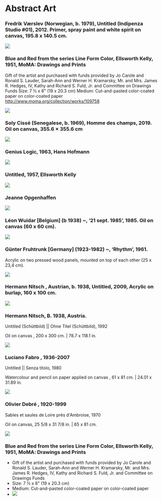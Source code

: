 # Abstract Art


### Fredrik Værslev (Norwegian, b. 1979), Untitled (Indipenza Studio #01), 2012. Primer, spray paint and white spirit on canvas, 195.8 x 140.5 cm.
<img src="https://64.media.tumblr.com/42116a2c147436c0ba482762139eea44/540080a2e296d6b8-06/s2048x3072/0eb122005113acecc43fd583d3649e56bf570c7d.jpg">

### Blue and Red from the series Line Form Color, Ellsworth Kelly, 1951, MoMA: Drawings and Prints
Gift of the artist and purchased with funds provided by Jo Carole and Ronald S. Lauder, Sarah-Ann and Werner H. Kramarsky, Mr. and Mrs. James R. Hedges, IV, Kathy and Richard S. Fuld, Jr. and Committee on Drawings Funds
Size: 7 ½ x 8" (19 x 20.3 cm)
Medium: Cut-and-pasted color-coated paper on color-coated paper
http://www.moma.org/collection/works/109758

<img src="https://64.media.tumblr.com/b032b975ab7630972ad3fbbd61d4d886/f0f10259a10bfa7c-26/s640x960/8bb3b4479780c60554b0a37fdd23e9debbae2149.jpg">

### Soly Cissé (Senegalese, b. 1969), Homme des champs, 2019. Oil on canvas, 355.6 × 355.6 cm
<img src="https://64.media.tumblr.com/106ac9e7eb65fe08ea87153a16125542/776aa6870bc421a6-68/s2048x3072/7b25a8107f2b52e71605fbaa580b960e8af00eeb.jpg">

### Genius Logic, 1963, Hans Hofmann
<img src="https://64.media.tumblr.com/c7784a4376d14c82bbfaae107dd3f683/1d2101835454fe90-b3/s400x600/4b7489399add4dfad1a98cce3e3eb0458d542c0d.jpg">

### Untitled, 1957, Ellsworth Kelly
<img src="https://64.media.tumblr.com/73fc2083d1fc5dbbb867426e10608f10/c35cfc9be83390c7-aa/s400x600/0fc40aa527e9958a38ded01be8c7b54a54cfe19e.jpg">

### Jeanne Opgenhaffen 
<img src="https://64.media.tumblr.com/279af8add2b6117a3a59f23054cfd0f8/98950fb1f0a61a4a-fa/s640x960/fc3e5896d216f790288c345450825c75543795eb.jpg">

### Léon Wuidar [Belgium] (b 1938) ~, ‘21 sept. 1985’, 1985. Oil on canvas (60 x 60 cm).
<img src="https://64.media.tumblr.com/6b8e282dbbb31f18eee5481868137bc1/tumblr_pq4b88GsWH1uhkf79o1_1280.jpg">

### Günter Fruhtrunk [Germany] (1923-1982) ~, ‘Rhythm’, 1961.

Acrylic on two pressed wood panels, 
mounted on top of each other (25 x 23,4 cm).

<img src="https://64.media.tumblr.com/30183b40da31d52edd9dc3de67b13f68/64cc65b3087c17c4-8a/s2048x3072/81fb46571252a14930316c4e431142e557301578.jpg">

### Hermann Nitsch , Austrian, b. 1938, Untitled, 2009, Acrylic on burlap, 160 x 100 cm.
<img src="https://64.media.tumblr.com/b36d070bd534fa4a47d5ec98acc3fbc9/e9e8f0a2ee6a2592-e8/s2048x3072/bba21e30e101fa346ac81510de775e420a8afbaa.jpg">

### Hermann Nitsch, B. 1938, Austria.
Untitled (Schüttbild) || Ohne Titel (Schüttbild), 1992  

Oil on canvas    , 200 x 300 cm. | 78.7 x 118.1 in.

<img src="https://64.media.tumblr.com/61ea788ccfe7580638cbc1f7f8cdbc40/380106068bea28f9-28/s2048x3072/6144023464df455f6ce9b671ce721b423e42b75f.jpg">

### Luciano Fabro , 1936-2007 

Untitled || Senza titolo, 1980   

Watercolour and pencil on paper applied on canvas    , 61 x 81 cm. | 24.01 x 31.89 in.

<img src="https://64.media.tumblr.com/091e5ce952dd7f1b1f5c3969788a97f9/80628a306b246e46-5c/s2048x3072/100940ea5383b80aa3b1f84e9a495beb8c19246d.jpg">

### Olivier Debré , 1920-1999

Sables et saules de Loire près d'Ambroise, 1970  

Oil on canvas, 25 5/8 x 31 7/8 in. | 65 x 81 cm.

<img src="https://64.media.tumblr.com/3471aec6c0bd02f9cbe34d75894522da/1c4d9d75ad5b8d1b-50/s2048x3072/06f60d73243ceb204d0763d56468ceb8848ff94f.jpg">










### Blue and Red from the series Line Form Color, Ellsworth Kelly, 1951, MoMA: Drawings and Prints
  - Gift of the artist and purchased with funds provided by Jo Carole and Ronald S. Lauder, Sarah-Ann and Werner H. Kramarsky, Mr. and Mrs. James R. Hedges, IV, Kathy and Richard S. Fuld, Jr. and Committee on Drawings Funds
  - Size: 7 ½ x 8" (19 x 20.3 cm)
  - Medium: Cut-and-pasted color-coated paper on color-coated paper
  - <img src="https://64.media.tumblr.com/b032b975ab7630972ad3fbbd61d4d886/23b8ab0fb469a559-56/s640x960/9fb2d2579011003e0274aafcdc32e50e8a8cc816.jpg">
  
  
